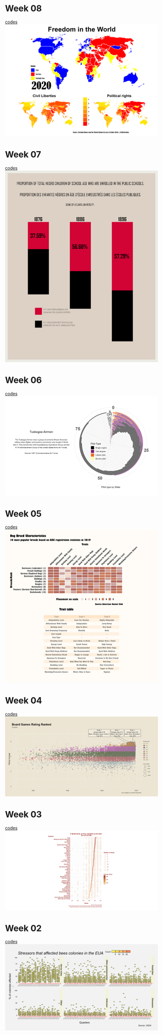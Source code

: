 # Week 08
[codes](https://github.com/ronycoelho/tidytuesday/blob/main/2022/codes/week_08/week_08.Rmd)
![](https://github.com/ronycoelho/tidytuesday/blob/main/2022/codes/week_08/week_08.png?raw=true)

# Week 07
[codes](https://github.com/ronycoelho/tidytuesday/blob/main/2022/codes/week_07/week_07.Rmd)
![](https://github.com/ronycoelho/tidytuesday/blob/main/2022/codes/week_07/week_07.png?raw=true)

# Week 06
[codes](https://github.com/ronycoelho/tidytuesday/blob/main/2022/codes/week_06/week_06.Rmd)
![](https://github.com/ronycoelho/tidytuesday/blob/main/2022/codes/week_06/week_06.png?raw=true)

# Week 05
[codes](https://github.com/ronycoelho/tidytuesday/blob/main/2022/codes/week_05/week_05.Rmd)
![](https://github.com/ronycoelho/tidytuesday/blob/main/2022/codes/week_05/week_05.png?raw=true)

# Week 04
[codes](https://github.com/ronycoelho/tidytuesday/blob/main/2022/codes/week_04/week_04.Rmd)
![](https://github.com/ronycoelho/tidytuesday/blob/main/2022/codes/week_04/week_04.png?raw=true)

# Week 03
[codes](https://github.com/ronycoelho/tidytuesday/blob/main/2022/codes/week_03/week_03.Rmd)
![](https://github.com/ronycoelho/tidytuesday/blob/main/2022/codes/week_03/week_03.png?raw=true)

# Week 02
[codes](https://github.com/ronycoelho/tidytuesday/blob/main/2022/codes/week_02/week_02.Rmd)
![](https://github.com/ronycoelho/tidytuesday/blob/main/2022/codes/week_02/week_02.png?raw=true)
